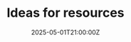 ---
title: Ideas for resources
linkTitle: 'Ideas for resources '
date: '2025-05-01T21:00:00Z'
weight: 1
description: Propose resources for space sustainability, including toolkits, case
  studies, webinars, online courses, and networking opportunities to enhance social
  and environmental performance in businesses.
draft: false
ref: ideas-for-resources
---